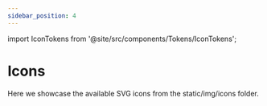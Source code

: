 ```yaml
---
sidebar_position: 4
---
```


import IconTokens from '@site/src/components/Tokens/IconTokens';

# Icons

Here we showcase the available SVG icons from the static/img/icons folder.

<IconTokens />
